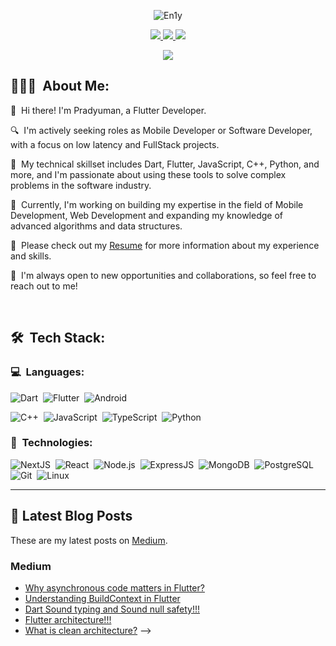 <p align="center">
  <img src="https://github.com/pradyumantomar/pradyumantomar/assets/76039454/d557fb3c-c42e-4fea-8a19-cf3fb2d6e8f7" alt="En1y" />
</p>
<p align="center">
	<a href="https://www.linkedin.com/in/pradyumantomar/">
		<img src="https://img.shields.io/badge/LinkedIn-0077B5?style=for-the-badge&logo=linkedin&logoColor=white" />
	</a>
  <a href="https://leetcode.com/pradyumantomar/">
		<img src="https://img.shields.io/badge/leetcode-ffffff?style=for-the-badge&logo=leetcode&logoColor=black" />
	</a>
	<a href="mailto:iampradyuman18@gmail.com">
		<img src="https://img.shields.io/badge/Gmail-D14836?style=for-the-badge&logo=gmail&logoColor=white" />
	</a>
</p>

<p align="center">
	<img src="https://komarev.com/ghpvc/?username=pradyumantomar&color=blueviolet&style=flat-square&label=Profile+Views" />
</p>

## 👨🏻‍💻 &nbsp;About Me:

<p>👋 &nbsp;Hi there! I'm Pradyuman, a Flutter Developer.</p>
<p>🔍 &nbsp;I'm actively seeking roles as Mobile Developer or Software Developer, with a focus on low latency and FullStack projects.</p>
<p>🚀 &nbsp;My technical skillset includes Dart, Flutter, JavaScript, C++, Python, and more, and I'm passionate about using these tools to solve complex problems in the software industry.</p>
<p>🌱 &nbsp;Currently, I'm working on building my expertise in the field of Mobile Development, Web Development and expanding my knowledge of advanced algorithms and data structures.</p>
<p>📄 &nbsp;Please check out my <a href="https://drive.google.com/file/d/1CjaZDKYn0VL0RqK8RA8ceJZBpvBE7lty/view?usp=sharing">Resume</a> for more information about my experience and skills.</p>
<p>🤝 &nbsp;I'm always open to new opportunities and collaborations, so feel free to reach out to me!</p>

<br />

## 🛠 &nbsp;Tech Stack:

### 💻 &nbsp;Languages:


![Dart](https://img.shields.io/badge/-Dart-05122A?style=flat&logo=dart)&nbsp;
![Flutter](https://img.shields.io/badge/-Flutter-05122A?style=flat&logo=flutter)&nbsp;
![Android](https://img.shields.io/badge/-android-05122A?style=flat&logo=android)&nbsp;


![C++](https://img.shields.io/badge/-C++-05122A?style=flat&logo=C%2B%2B&logoColor=00599C)&nbsp;
![JavaScript](https://img.shields.io/badge/-JavaScript-05122A?style=flat&logo=javascript)&nbsp;
![TypeScript](https://img.shields.io/badge/-TypeScript-05122A?style=flat&logo=typescript)&nbsp;
![Python](https://img.shields.io/badge/-Python-05122A?style=flat&logo=python)&nbsp;

### 🚀 &nbsp;Technologies:

![NextJS](https://img.shields.io/badge/-NextJS-05122A?style=flat&logo=next.js)&nbsp;
![React](https://img.shields.io/badge/-React-05122A?style=flat&logo=react)&nbsp;
![Node.js](https://img.shields.io/badge/-Node.js-05122A?style=flat&logo=node.js)&nbsp;
![ExpressJS](https://img.shields.io/badge/-ExpressJS-05122A?style=flat&logo=express)&nbsp;
![MongoDB](https://img.shields.io/badge/-MongoDB-05122A?style=flat&logo=mongodb)&nbsp;
![PostgreSQL](https://img.shields.io/badge/-PostgreSQL-05122A?style=flat&logo=postgresql)&nbsp;
![Git](https://img.shields.io/badge/-Git-05122A?style=flat&logo=git)&nbsp;
![Linux](https://img.shields.io/badge/-Linux-05122A?style=flat&logo=linux)&nbsp;

<hr />

## 📝 Latest Blog Posts

These are my latest posts on [Medium](https://medium.com/@iampradyuman18).

### Medium

<!-- MEDIUM:START -->

- [Why asynchronous code matters in Flutter?](https://medium.com/@iampradyuman18/why-asynchronous-code-matters-in-flutter-66c37ba9e43d)
- [Understanding BuildContext in Flutter](https://medium.com/@iampradyuman18/understanding-buildcontext-in-flutter-194e4f619319)
- [Dart Sound typing and Sound null safety!!!](https://medium.com/@iampradyuman18/dart-sound-typing-and-sound-null-safety-5f00f3625ce3)
- [Flutter architecture!!!](https://medium.com/@iampradyuman18/flutter-architecture-a6341ce74226)
- [What is clean architecture?](https://medium.com/@iampradyuman18/what-is-clean-architecture-11cad7a7e012)
    <!-- MEDIUM:END -->
    <!--
  <!--

## 📈 Statistics

<br/>
<p align="center">
  <img width="48%" src="https://github-readme-stats.vercel.app/api?username=pradyumantomar&count_private=true&theme=dark&show_icons=true" alt="amankrx" />
  <img width="48%" src="https://github-readme-streak-stats.herokuapp.com/?user=pradyumantomar&hide_border=true&theme=dark&show_icons=true" />
</p> --> -->


